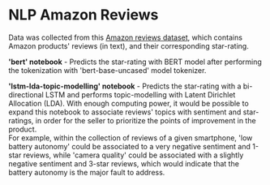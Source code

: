 # NLP Amazon Reviews

Data was collected from this <a href="https://www.kaggle.com/datasets/bittlingmayer/amazonreviews">Amazon reviews dataset</a>, which contains Amazon products' reviews (in text), and their corresponding star-rating.

<strong>'bert' notebook</strong> - Predicts the star-rating with BERT model after performing the tokenization with 'bert-base-uncased' model tokenizer.  

<strong>'lstm-lda-topic-modelling' notebook</strong> - Predicts the star-rating with a bi-directional LSTM and performs topic-modelling with Latent Dirichlet Allocation (LDA). With enough computing power, it would be possible to expand this notebook to associate reviews' topics with sentiment and star-ratings, in order for the seller to prioritize the points of improvement in the product.  
For example, within the collection of reviews of a given smartphone, 'low battery autonomy' could be associated to a very negative sentiment and 1-star reviews, while 'camera quality' could be associated with a slightly negative sentiment and 3-star reviews, which would indicate that the battery autonomy is the major fault to address.

